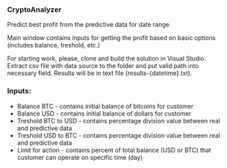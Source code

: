 ### CryptoAnalyzer
Predict best profit from the predictive data for date range


Main window contains inputs for getting the profit based on basic options (includes balance, treshold, etc.)

For starting work, please, clone and build the solution in Visual Studio. 
Extract csv file with data source to the folder and put valid path into necessary field.
Results will be in text file (results-{datetime}.txt).

### Inputs:
- Balance BTC - contains initial balance of bitcoins for customer
- Balance USD - contains initial balance of dollars for customer
- Treshold BTC to USD - contains percentage division value between real and predictive data
- Treshold USD to BTC - contains percentage division value between real and predictive data
- Limit for action - contains percent of total balance (USD or BTC) that customer can operate on specific time (day)
